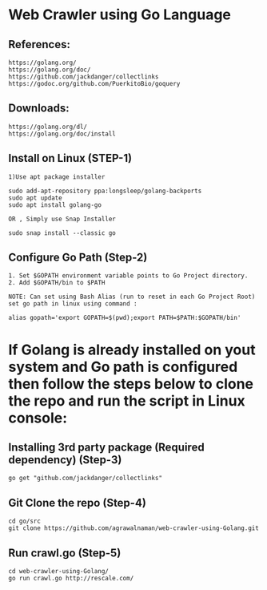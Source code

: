 
# Web Crawler using Go Language


## References:

    https://golang.org/
    https://golang.org/doc/
    https://github.com/jackdanger/collectlinks
    https://godoc.org/github.com/PuerkitoBio/goquery

## Downloads:

    https://golang.org/dl/
    https://golang.org/doc/install


## Install on Linux (STEP-1)
	1)Use apt package installer
```console
sudo add-apt-repository ppa:longsleep/golang-backports
sudo apt update
sudo apt install golang-go
```
	OR , Simply use Snap Installer
`sudo snap install --classic go`
## Configure Go Path (Step-2)

	1. Set $GOPATH environment variable points to Go Project directory.
	2. Add $GOPATH/bin to $PATH
	
	NOTE: Can set using Bash Alias (run to reset in each Go Project Root)
	set go path in linux using command : 	
```console
alias gopath='export GOPATH=$(pwd);export PATH=$PATH:$GOPATH/bin'
```
# If Golang is already installed on yout system and Go path is configured then follow the steps below to clone the repo and run the script in Linux console: 
	
##  Installing 3rd party package (Required dependency) (Step-3)
```console
go get "github.com/jackdanger/collectlinks"
```
	
## Git Clone the repo (Step-4)
```console
cd go/src
git clone https://github.com/agrawalnaman/web-crawler-using-Golang.git
```
## Run crawl.go (Step-5)
```console
cd web-crawler-using-Golang/
go run crawl.go http://rescale.com/
```


	


    
